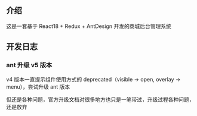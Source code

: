 ## 介绍

这是一套基于 React18 + Redux + AntDesign 开发的商城后台管理系统

## 开发日志

### ant 升级 v5 版本

v4 版本一直提示组件使用方式的 deprecated（visible -> open, overlay -> menu），尝试升级 ant 版本

但还是各种问题，官方升级文档对很多地方也只是一笔带过，升级过程各种问题，还是放弃
